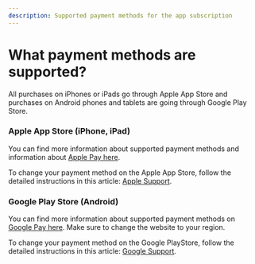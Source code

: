 ```yaml
---
description: Supported payment methods for the app subscription
---
```


# What payment methods are supported?

All purchases on iPhones or iPads go through Apple App Store and purchases on Android phones and tablets are going through Google Play Store.

### **Apple App Store (iPhone, iPad)** <a href="#ios-iphone-or-ipad" id="ios-iphone-or-ipad"></a>

You can find more information about supported payment methods and information about [Apple Pay here](https://support.apple.com/en-us/HT201469).

To change your payment method on the Apple App Store, follow the detailed instructions in this article: [Apple Support](https://support.apple.com/en-us/118293).&#x20;

### Google Play Store (Android) <a href="#h_596faec68a" id="h_596faec68a"></a>

You can find more information about supported payment methods on [Google Pay here](https://support.google.com/googleplay/answer/2651410?co=GENIE.CountryCode%3DUnited+States\&hl=en). Make sure to change the website to your region.

To change your payment method on the Google PlayStore, follow the detailed instructions in this article: [Google Support](https://support.google.com/googleplay/answer/4646404?hl=en\&co=GENIE.Platform%3DAndroid).&#x20;
